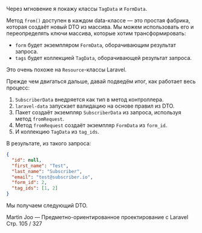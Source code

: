 Через мгновение я покажу классы `TagData` и `FormData`.

Метод `from()` доступен в каждом data-классе — это простая фабрика,
которая создаёт новый DTO из массива. Мы можем использовать его
и переопределять ключи массива, которые хотим трансформировать:

* `form` будет экземпляром `FormData`, оборачивающим результат запроса.
* `tags` будет коллекцией `TagData`, оборачивающей результат запроса.

Это очень похоже на `Resource`-классы Laravel.

Прежде чем двигаться дальше, давай подведём итог, как работает весь процесс:

1. `SubscriberData` внедряется как тип в метод контроллера.
2. `laravel-data` запускает валидацию на основе правил из DTO.
3. Пакет создаёт экземпляр `SubscriberData` из запроса, используя метод `fromRequest`.
4. Метод `fromRequest` создаёт экземпляр `FormData` из `form_id`.
5. И коллекцию `TagData` из `tag_ids`.

В результате, из такого запроса:

```json
{
  "id": null,
  "first_name": "Test",
  "last_name": "Subscriber",
  "email": "test@subscriber.io",
  "form_id": 2,
  "tag_ids": [1, 2]
}
```

Мы получаем следующий DTO.

Martin Joo — Предметно-ориентированное проектирование с Laravel
Стр. 105 / 327

